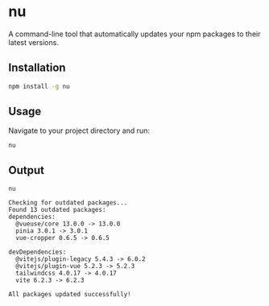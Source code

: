 # nu

A command-line tool that automatically updates your npm packages to their latest versions.

## Installation

```bash
npm install -g nu
```

## Usage

Navigate to your project directory and run:

```shellscript
nu
```

## Output

```plaintext
nu

Checking for outdated packages...
Found 13 outdated packages:
dependencies:
  @vueuse/core 13.0.0 -> 13.0.0
  pinia 3.0.1 -> 3.0.1
  vue-cropper 0.6.5 -> 0.6.5

devDependencies:
  @vitejs/plugin-legacy 5.4.3 -> 6.0.2
  @vitejs/plugin-vue 5.2.3 -> 5.2.3
  tailwindcss 4.0.17 -> 4.0.17
  vite 6.2.3 -> 6.2.3

All packages updated successfully!
```
